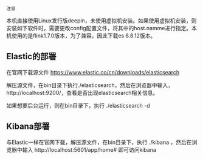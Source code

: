 ` 注意 `

本机直接使用Linux发行版deepin，未使用虚拟机安装。如果使用虚拟机安装，则安装如下软件时，需要更改config配置文件，将其中的host.namme进行指定。本机使用的是flink1.7.0版本，为了兼容，因此下载es 6.8.12版本。

## Elastic的部署

在官网下载源文件 https://www.elastic.co/cn/downloads/elasticsearch 

解压源文件，在bin目录下执行./elasticsearch，然后在浏览器中输入，http://localhost:9200/，查看是否出现elasticsearch相关信息。

如果想要后台运行，则在bin目录下，执行 ./elasticsearch -d 

## Kibana部署

与Elastic一样在官网下载，解压源文件，在bin目录下，执行 ./kibana ，然后在浏览器中输入 http://localhost:5601/app/home# 即可访问kibana